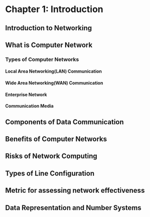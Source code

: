 # Chapter 1: Introduction

## Introduction to Networking



## What is Computer Network



### Types of Computer Networks

#### Local Area Networking(LAN) Communication



#### Wide Area Networking(WAN) Communication



#### Enterprise Network



#### Communication Media



## Components of Data Communication



## Benefits of Computer Networks&#x20;



## Risks of Network Computing



## Types of Line Configuration&#x20;



## Metric for assessing network effectiveness



## Data Representation and Number Systems





